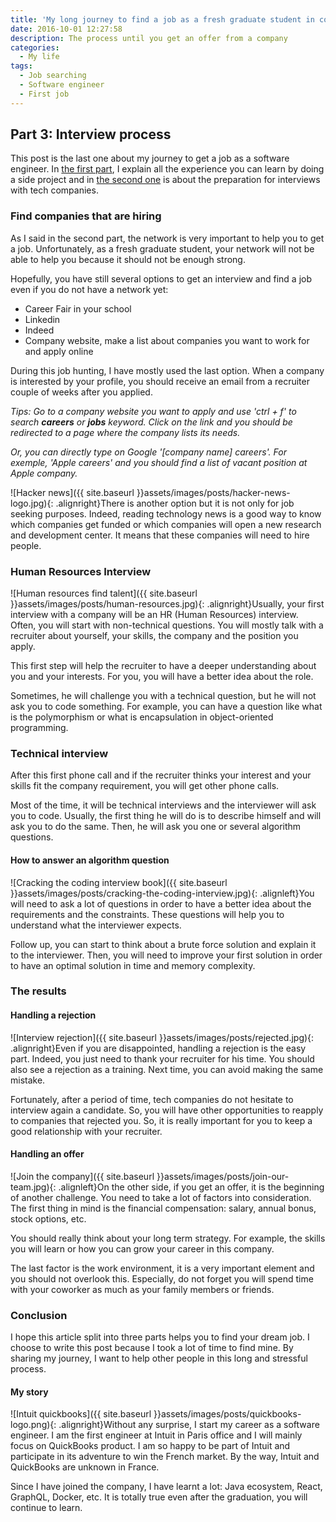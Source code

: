 ```yaml
---
title: 'My long journey to find a job as a fresh graduate student in computer science (Part 3 of 3)'
date: 2016-10-01 12:27:58
description: The process until you get an offer from a company
categories:
  - My life
tags:
  - Job searching
  - Software engineer
  - First job
---
```

## Part 3: Interview process

This post is the last one about my journey to get a job as a software engineer. In <a href="{{ site.baseurl }}my-long-journey-to-find-a-job-as-a-fresh-graduate-student-in-computer-science-part-1" target="_blank">the first part</a>, I explain all the experience you can learn by doing a side project and in <a href="{{ site.baseurl }}my-long-journey-to-find-a-job-as-a-fresh-graduate-student-in-computer-science-part-2" target="_blank">the second one</a> is about the preparation for interviews with tech companies.

### Find companies that are hiring

As I said in the second part, the network is very important to help you to get a job. Unfortunately, as a fresh graduate student, your network will not be able to help you because it should not be enough strong.

Hopefully, you have still several options to get an interview and find a job even if you do not have a network yet:

* Career Fair in your school
* Linkedin
* Indeed
* Company website, make a list about companies you want to work for and apply online

During this job hunting, I have mostly used the last option. When a company is interested by your profile, you should receive an email from a recruiter couple of weeks after you applied.

*Tips: Go to a company website you want to apply and use 'ctrl + f' to search **careers** or **jobs** keyword. Click on the link and you should be redirected to a page where the company lists its needs.*

*Or, you can directly type on Google '[company name] careers'. For exemple, 'Apple careers' and you should find a list of vacant position at Apple company.*

![Hacker news]({{ site.baseurl }}assets/images/posts/hacker-news-logo.jpg){: .alignright}There is another option but it is not only for job seeking purposes. Indeed, reading technology news is a good way to know which companies get funded or which companies will open a new research and development center. It means that these companies will need to hire people.

### Human Resources Interview

![Human resources find talent]({{ site.baseurl }}assets/images/posts/human-resources.jpg){: .alignright}Usually, your first interview with a company will be an HR (Human Resources) interview. Often, you will start with non-technical questions. You will mostly talk with a recruiter about yourself, your skills, the company and the position you apply.

This first step will help the recruiter to have a deeper understanding about you and your interests. For you, you will have a better idea about the role.

Sometimes, he will challenge you with a technical question, but he will not ask you to code something. For example, you can have a question like what is the polymorphism or what is encapsulation in object-oriented programming.

### Technical interview

After this first phone call and if the recruiter thinks your interest and your skills fit the company requirement, you will get other phone calls.

Most of the time, it will be technical interviews and the interviewer will ask you to code. Usually, the first thing he will do is to describe himself and will ask you to do the same. Then, he will ask you one or several algorithm questions.

#### How to answer an algorithm question

![Cracking the coding interview book]({{ site.baseurl }}assets/images/posts/cracking-the-coding-interview.jpg){: .alignleft}You will need to ask a lot of questions in order to have a better idea about the requirements and the constraints. These questions will help you to understand what the interviewer expects.

Follow up, you can start to think about a brute force solution and explain it to the interviewer. Then, you will need to improve your first solution in order to have an optimal solution in time and memory complexity.

### The results

#### Handling a rejection

![Interview rejection]({{ site.baseurl }}assets/images/posts/rejected.jpg){: .alignright}Even if you are disappointed, handling a rejection is the easy part. Indeed, you just need to thank your recruiter for his time. You should also see a rejection as a training. Next time, you can avoid making the same mistake.

Fortunately, after a period of time, tech companies do not hesitate to interview again a candidate. So, you will have other opportunities to reapply to companies that rejected you. So, it is really important for you to keep a good relationship with your recruiter.

#### Handling an offer

![Join the company]({{ site.baseurl }}assets/images/posts/join-our-team.jpg){: .alignleft}On the other side, if you get an offer, it is the beginning of another challenge. You need to take a lot of factors into consideration. The first thing in mind is the financial compensation: salary, annual bonus, stock options, etc.

You should really think about your long term strategy. For example, the skills you will learn or how you can grow your career in this company.

The last factor is the work environment, it is a very important element and you should not overlook this. Especially, do not forget you will spend time with your coworker as much as your family members or friends.

### Conclusion

I hope this article split into three parts helps you to find your dream job. I choose to write this post because I took a lot of time to find mine. By sharing my journey, I want to help other people in this long and stressful process.

#### My story

![Intuit quickbooks]({{ site.baseurl }}assets/images/posts/quickbooks-logo.png){: .alignright}Without any surprise, I start my career as a software engineer. I am the first engineer at Intuit in Paris office and I will mainly focus on QuickBooks product. I am so happy to be part of Intuit and participate in its adventure to win the French market. By the way, Intuit and QuickBooks are unknown in France.

Since I have joined the company, I have learnt a lot: Java ecosystem, React, GraphQL, Docker, etc. It is totally true even after the graduation, you will continue to learn.
